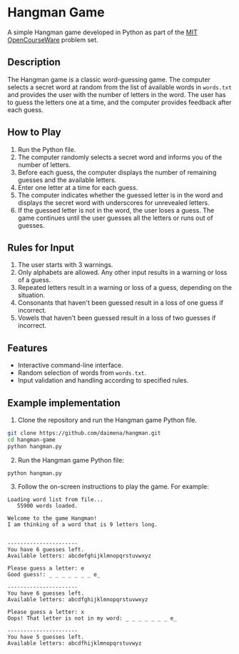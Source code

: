 # Hangman Game

A simple Hangman game developed in Python as part of the [MIT OpenCourseWare](https://ocw.mit.edu/courses/6-0001-introduction-to-computer-science-and-programming-in-python-fall-2016/) problem set.

## Description

The Hangman game is a classic word-guessing game. The computer selects a secret word at random from the list of available words in `words.txt` and provides the user with the number of letters in the word. The user has to guess the letters one at a time, and the computer provides feedback after each guess.

## How to Play

1. Run the Python file.
2. The computer randomly selects a secret word and informs you of the number of letters.
3. Before each guess, the computer displays the number of remaining guesses and the available letters.
4. Enter one letter at a time for each guess.
5. The computer indicates whether the guessed letter is in the word and displays the secret word with underscores for unrevealed letters.
6. If the guessed letter is not in the word, the user loses a guess. The game continues until the user guesses all the letters or runs out of guesses.

## Rules for Input

1. The user starts with 3 warnings.
2. Only alphabets are allowed. Any other input results in a warning or loss of a guess.
3. Repeated letters result in a warning or loss of a guess, depending on the situation.
4. Consonants that haven't been guessed result in a loss of one guess if incorrect.
5. Vowels that haven't been guessed result in a loss of two guesses if incorrect.

## Features

- Interactive command-line interface.
- Random selection of words from `words.txt`.
- Input validation and handling according to specified rules.

## Example implementation

1. Clone the repository and run the Hangman game Python file.

```bash
git clone https://github.com/daimena/hangman.git
cd hangman-game
python hangman.py
```

2. Run the Hangman game Python file:
```
python hangman.py
```

3. Follow the on-screen instructions to play the game. For example:
```
Loading word list from file...
   55900 words loaded.

Welcome to the game Hangman!
I am thinking of a word that is 9 letters long.
          

----------------------
You have 6 guesses left.
Available letters: abcdefghijklmnopqrstuvwxyz            
              
Please guess a letter: e
Good guess!: _ _ _ _ _ _ _ e_ 

----------------------
You have 6 guesses left.
Available letters: abcdfghijklmnopqrstuvwxyz            
              
Please guess a letter: x
Oops! That letter is not in my word: _ _ _ _ _ _ _ e_ 

----------------------
You have 5 guesses left.
Available letters: abcdfhijklmnopqrstuvwyz 
```